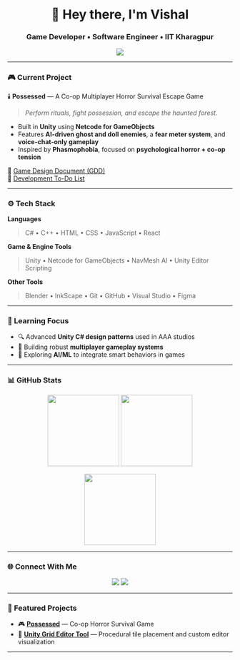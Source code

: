 <h1 align="center">👋 Hey there, I'm Vishal</h1>
<h3 align="center">Game Developer • Software Engineer • IIT Kharagpur</h3>

<p align="center">
  <img src="https://readme-typing-svg.herokuapp.com?size=24&color=00FFCC&center=true&vCenter=true&width=550&lines=Aspiring+Game+Developer;C%23+%7C+C%2B%2B;" />
</p>

---

### 🎮 Current Project
🕯️ **Possessed** — A Co-op Multiplayer Horror Survival Escape Game  
> *Perform rituals, fight possession, and escape the haunted forest.*  
- Built in **Unity** using **Netcode for GameObjects**  
- Features **AI-driven ghost and doll enemies**, a **fear meter system**, and **voice-chat-only gameplay**  
- Inspired by **Phasmophobia**, focused on **psychological horror + co-op tension**

📘 [Game Design Document (GDD)](https://docs.google.com/document/d/1nJwiVVwhEpSuE3gG2uOO_GpviitgWdjF0BvVNUAQcPY/edit?usp=sharing)  
🧩 [Development To-Do List](https://docs.google.com/document/d/1x-UWTaFbML72AKWT8B6chQJjWDfdc1s4Kgs-lAxssGQ/edit?usp=sharing)

---

### ⚙️ Tech Stack

**Languages**
> C# • C++ • HTML • CSS • JavaScript • React  

**Game & Engine Tools**
> Unity • Netcode for GameObjects • NavMesh AI • Unity Editor Scripting    

**Other Tools**
> Blender • InkScape • Git • GitHub • Visual Studio • Figma

---

### 🧠 Learning Focus
- 🔍 Advanced **Unity C# design patterns** used in AAA studios  
- 🔄 Building robust **multiplayer gameplay systems**  
- 🧠 Exploring **AI/ML** to integrate smart behaviors in games  

---

### 📊 GitHub Stats
<p align="center">
  <img src="https://github-readme-stats.vercel.app/api?username=vishal&show_icons=true&theme=tokyonight" height="160px"/>
  <img src="https://github-readme-streak-stats.herokuapp.com/?user=vishal&theme=tokyonight" height="160px"/>
</p>

<p align="center">
  <img src="https://github-readme-stats.vercel.app/api/top-langs/?username=vishal&layout=compact&theme=tokyonight" height="160px"/>
</p>

---

### 🌐 Connect With Me
<p align="center">
  <a href="mailto:vm433848@email.com"><img src="https://img.shields.io/badge/Email-D14836?style=for-the-badge&logo=gmail&logoColor=white"></a>
  <a href="https://linkedin.com/in/vishal-maurya-852025327/"><img src="https://img.shields.io/badge/LinkedIn-0077b5?style=for-the-badge&logo=linkedin&logoColor=white"></a>
</p>

---

### 🧩 Featured Projects
- 🎮 [**Possessed**](https://github.com/YOUR_USERNAME/Possessed) — Co-op Horror Survival Game  
- 🧱 [**Unity Grid Editor Tool**](https://github.com/YOUR_USERNAME/UnityGridEditor) — Procedural tile placement and custom editor visualization

---

